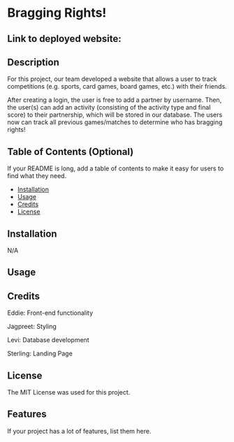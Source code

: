 # Bragging Rights!

## Link to deployed website:

## Description

For this project, our team developed a website that allows a user to track competitions (e.g. sports, card games, board games, etc.) with their friends. 

After creating a login, the user is free to add a partner by username. Then, the user(s) can add an activity (consisting of the activity type and final score) to their partnership, which will be stored in our database. The users now can track all previous games/matches to determine who has bragging rights!

## Table of Contents (Optional)

If your README is long, add a table of contents to make it easy for users to find what they need.

- [Installation](#installation)
- [Usage](#usage)
- [Credits](#credits)
- [License](#license)

## Installation

N/A

## Usage



## Credits

Eddie: Front-end functionality

Jagpreet: Styling

Levi: Database development

Sterling: Landing Page

## License

The MIT License was used for this project.

## Features

If your project has a lot of features, list them here.
